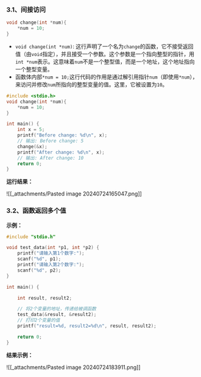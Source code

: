 ### 3.1、间接访问

```c
void change(int *num){
	*num = 10;
}
```

- `void change(int *num)`: 这行声明了一个名为`change`的函数，它不接受返回值（由`void`指定），并且接受一个参数。这个参数是一个指向整型的指针，用`int *num`表示。这意味着`num`不是一个整型值，而是一个地址，这个地址指向一个整型变量。
- 函数体内部`*num = 10;`这行代码的作用是通过解引用指针`num`（即使用`*num`），来访问并修改`num`所指向的整型变量的值。这里，它被设置为`10`。

```c
#include <stdio.h>
void change(int *num){
	*num = 10;
}

int main() {
	int x = 5;
	printf("Before change: %d\n", x);
	// 输出: Before change: 5
	change(&x);
	printf("After change: %d\n", x);
	// 输出: After change: 10
	return 0;
}
```

**运行结果：**

![[_attachments/Pasted image 20240724165047.png]]

### 3.2、函数返回多个值

**示例：**

```c
#include "stdio.h"

void test_data(int *p1, int *p2) {
    printf("请输入第1个数字:");
    scanf("%d", p1);
    printf("请输入第2个数字:");
    scanf("%d", p2);
}

int main() {

    int result, result2;

    // 将2个变量的地址，传递给被调函数
    test_data(&result, &result2);
    // 打印2个变量的值
    printf("result=%d, result2=%d\n", result, result2);

    return 0;
}
```

**结果示例：**

![[_attachments/Pasted image 20240724183911.png]]
